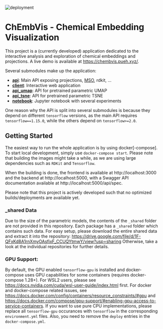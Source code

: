 ![deployment](https://github.com/puehringer/ChEmbVis/actions/workflows/deployment.yml/badge.svg)
# ChEmbVis - Chemical Embedding Visualization

This project is a (currently developed) application dedicated to the interactive analysis and exploration of chemical embeddings and projections. A live demo is available at https://chembvis.pueh.xyz/. 

Several submodules make up the application:
* <a href="api/README.md"><b>api</b></a>: Main API exposing projections, <a target="_blank" href="https://github.com/jrwnter/mso">MSO</a>, rdkit, ...
* <a href="client/README.md"><b>client</b></a>: Interactive web application
* <a href="api_umap/README.md"><b>api_umap</b></a>: API for pretrained parametric UMAP
* <a href="api_tsne/README.md"><b>api_tsne</b></a>: API for pretrained parametric TSNE
* <a href="notebook/README.md"><b>notebook</b></a>: Jupyter notebook with several experiments

One reason why the API is split into several submodules is because they depend on different `tensorflow` versions, as the main API requires `tensorflow==1.15.0`, while the others depend on `tensorflow>=2.0`.

## Getting Started

The easiest way to run the whole application is by using docker[-compose]. To start local development, simply use `docker-compose start`. Please note that building the images might take a while, as we are using large dependencies such as `RDKit` and `Tensorflow`.

When the building is done, the frontend is available at http://localhost:3000 and the backend at http://localhost:5000, with a Swagger API documentation available at http://localhost:5000/api/spec. 

Please note that this project is actively developed such that no optimized builds/deployments are available yet.

### _shared Data
Due to the size of the parametric models, the contents of the `_shared` folder are not provided in this repository. Each package has a `_shared` folder which contains such data. For easy setup, please download the entire shared data and extract it into the repository: https://drive.google.com/file/d/1F-QFxKd8A1rnXmyOAsfixF_CCUQYtmwY/view?usp=sharing
Otherwise, take a look at the individual repositories for further details.

### GPU Support: 
By default, the GPU enabled `tensorflow-gpu` is installed and docker-compose uses GPU capabilities for some containers (requires docker-compose 1.28+). For WSL2 users, please see https://docs.nvidia.com/cuda/wsl-user-guide/index.html first. For docker and docker-compose related issues, see https://docs.docker.com/config/containers/resource_constraints/#gpu and https://docs.docker.com/compose/gpu-support/#enabling-gpu-access-to-service-containers. 
If you want to use pure CPU implementations, please replace all `tensorflow-gpu` occurances with `tensorflow` in the corresponding `environment.yml` files. 
Also, you need to remove the `deploy` entries in the `docker-compose.yml`.
